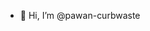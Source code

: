 - 👋 Hi, I’m @pawan-curbwaste


<!---
pawan-curbwaste/pawan-curbwaste is a ✨ special ✨ repository because its `README.md` (this file) appears on your GitHub profile.
You can click the Preview link to take a look at your changes.
--->

